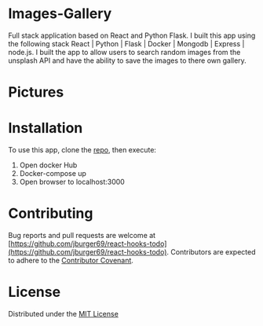 # Images-Gallery

Full stack application based on React and Python Flask. I built this app using the following stack React | Python | Flask | Docker | Mongodb | Express | node.js.
I built the app to allow users to search random images from the unsplash API and have the ability to save the images to there own gallery.

# Pictures


# Installation
To use this app, clone the [repo](https://github.com/jburger69/images-gallery), then execute:

1. Open docker Hub
2. Docker-compose up
3. Open browser to localhost:3000

# Contributing
Bug reports and pull requests are welcome at [https://github.com/jburger69/react-hooks-todo](https://github.com/jburger69/react-hooks-todo). Contributors are expected to adhere to the [Contributor Covenant](https://www.contributor-covenant.org/).

# License
Distributed under the [MIT License](https://opensource.org/licenses/MIT)

